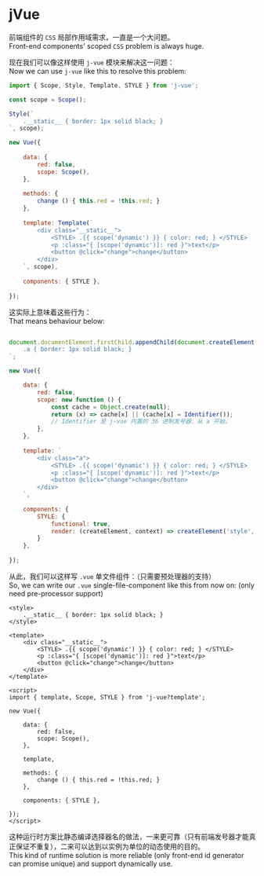 ﻿# jVue

前端组件的 `CSS` 局部作用域需求，一直是一个大问题。  
Front-end components' scoped `CSS` problem is always huge.

现在我们可以像这样使用 `j-vue` 模块来解决这一问题：  
Now we can use `j-vue` like this to resolve this problem:

```js
import { Scope, Style, Template, STYLE } from 'j-vue';

const scope = Scope();

Style(`
	.__static__ { border: 1px solid black; }
`, scope);

new Vue({
	
	data: {
		red: false,
		scope: Scope(),
	},
	
	methods: {
		change () { this.red = !this.red; }
	},
	
	template: Template(`
		<div class="__static__">
			<STYLE> .{{ scope('dynamic') }} { color: red; } </STYLE>
			<p :class="{ [scope('dynamic')]: red }">text</p>
			<button @click="change">change</button>
		</div>
	`, scope),
	
	components: { STYLE },
	
});
```

这实际上意味着这些行为：  
That means behaviour below:

```js

document.documentElement.firstChild.appendChild(document.createElement('style')).textContent = `
	.a { border: 1px solid black; }
`;

new Vue({

	data: {
		red: false,
		scope: new function () {
			const cache = Object.create(null);
			return (x) => cache[x] || (cache[x] = Identifier());
			// Identifier 是 j-vue 内置的 36 进制发号器，从 a 开始。
		},
	},
	
	template: `
		<div class="a">
			<STYLE> .{{ scope('dynamic') }} { color: red; } </STYLE>
			<p :class="{ [scope('dynamic')]: red }">text</p>
			<button @click="change">change</button>
		</div>
	`,
	
	components: {
		STYLE: {
			functional: true,
			render: (createElement, context) => createElement('style', context.data, context.children),
		}
	},
	
});
```

从此，我们可以这样写 `.vue` 单文件组件：（只需要预处理器的支持）  
So, we can write our `.vue` single-file-component like this from now on: (only need pre-processor support)

```vue
<style>
	.__static__ { border: 1px solid black; }
</style>

<template>
	<div class="__static__">
		<STYLE> .{{ scope('dynamic') }} { color: red; } </STYLE>
		<p :class="{ [scope('dynamic')]: red }">text</p>
		<button @click="change">change</button>
	</div>
</template>

<script>
import { template, Scope, STYLE } from 'j-vue?template';

new Vue({
	
	data: {
		red: false,
		scope: Scope(),
	},
	
	template,
	
	methods: {
		change () { this.red = !this.red; }
	},
	
	components: { STYLE },
	
});
</script>
```

这种运行时方案比静态编译选择器名的做法，一来更可靠（只有前端发号器才能真正保证不重复），二来可以达到以实例为单位的动态使用的目的。  
This kind of runtime solution is more reliable (only front-end id generator can promise unique) and support dynamically use.
